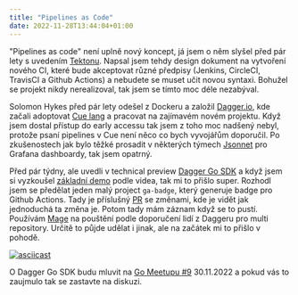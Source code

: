 ```yaml
---
title: "Pipelines as Code"
date: 2022-11-28T13:44:04+01:00
---
```


"Pipelines as code" není uplně nový koncept, já jsem o něm slyšel před pár lety s uvedením [Tektonu](https://tekton.dev/). Napsal jsem tehdy design dokument na vytvoření nového CI, které bude akceptovat různé předpisy (Jenkins, CircleCI, TravisCI a Github Actions) a nebudete se muset učit novou syntaxi. Bohužel se projekt nikdy nerealizoval, tak jsem se tímto moc déle nezabýval.

Solomon Hykes před pár lety odešel z Dockeru a založil [Dagger.io](https://dagger.io/), kde začali adoptovat [Cue lang](https://cuelang.org/) a pracovat na zajímavém novém projektu. Když jsem dostal přístup do early accessu tak jsem z toho moc nadšený nebyl, protože psaní pipelines v Cue není něco co bych vyvojářům doporučil. Po zkušenostech jak bylo těžké prosadit v některých týmech [Jsonnet](https://jsonnet.org/) pro Grafana dashboardy, tak jsem opatrný.

Před pár týdny, ale uvedli v technical preview [Dagger Go SDK](https://docs.dagger.io/sdk/go/) a když jsem si vyzkoušel [základní demo](https://youtu.be/GgMskf-znh4) podle videa, tak mi to přišlo super. Rozhodl jsem se předělat jeden malý project `ga-badge`, který generuje badge pro Github Actions. Tady je příslušný [PR](https://github.com/abtris/ga-badge/pull/49/files) se změnami, kde je vidět jak jednoduchá ta změna je. Potom tady mám záznam když se to pustí. Používám [Mage](https://magefile.org/) na pouštění podle doporučení lidí z Daggeru pro multi repository. Určitě to půjde udělat i jinak, ale na začátek mi to přišlo v pohodě.

[![asciicast](https://asciinema.org/a/4DwhBANFV53kW7QgsJRMsUZ5E.svg)](https://asciinema.org/a/4DwhBANFV53kW7QgsJRMsUZ5E)

O Dagger Go SDK budu mluvit na [Go Meetupu \#9](https://www.meetup.com/prague-golang-meetup/events/289247920/) 30.11.2022 a pokud vás to zaujmulo tak se zastavte na diskuzi.




